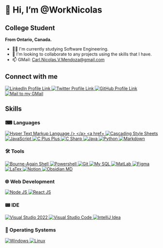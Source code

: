 # 👋 Hi, I’m @WorkNicolas
## College Student
**From Ontario, Canada.**
- 👨‍🎓 I'm currently studying Software Engineering.
- 👀 I'm looking to collaborate to any projects using the skills that I have.
- 📫 GMail: <a href="mailto:carl.nicolas.v.mendoza@gmail.com">Carl.Nicolas.V.Mendoza@gmail.com</a>

## Connect with me
<p>
  <a href="https://www.linkedin.com/in/worknicolas/" >
    <img src="https://skillicons.dev/icons?i=linkedin" alt="LinkedIn Profile Link" />
  </a>
  <a href="https://twitter.com/qcnvmendoza/" >
    <img src="https://skillicons.dev/icons?i=twitter" alt="Twitter Profile Link" />
  </a>
  <a href="https://github.com/WorkNicolas" >
    <img src="https://skillicons.dev/icons?i=github" alt="GitHub Profile Link" />
  </a>
  <a href="mailto:carl.nicolas.v.mendoza@gmail.com" >
    <img src="https://skillicons.dev/icons?i=gmail" alt="Mail to my GMail" />
  </a>
  
</p>

## Skills
### ⌨ Languages
<a href="https://developer.mozilla.org/en-US/docs/Web/HTML" >
  <img src="https://skillicons.dev/icons?i=html" alt="Hyper Text Markup Language />
</a>
<a href="https://developer.mozilla.org/en-US/docs/Web/CSS" >
  <img src="https://skillicons.dev/icons?i=css" alt="Cascading Style Sheets" />
</a>
<a href="https://developer.mozilla.org/en-US/docs/Web/JavaScript" >
  <img src="https://skillicons.dev/icons?i=js" alt="JavaScript" />
</a>
<a href="https://en.wikipedia.org/wiki/C++" >
  <img src="https://skillicons.dev/icons?i=cpp" alt="C Plus Plus" />
</a>
<a href="https://learn.microsoft.com/en-us/dotnet/csharp/" >
  <img src="https://skillicons.dev/icons?i=cs" alt="C Sharp" />
</a>
<a href="https://www.java.com/en/" >
  <img src="https://skillicons.dev/icons?i=java" alt="Java" />
</a>
<a href="https://www.python.org/" >
  <img src="https://skillicons.dev/icons?i=py" alt="Python" />
</a>
<a href="https://www.markdownguide.org/" >
  <img src="https://skillicons.dev/icons?i=md" alt="Markdown" />
</a>

### 🛠️ Tools
<a href="https://www.gnu.org/software/bash/" >
  <img src="https://skillicons.dev/icons?i=bash" alt="Bourne-Again Shell" />
</a>
<a href="https://learn.microsoft.com/en-us/powershell/scripting/overview?view=powershell-7.4" >
  <img src="https://skillicons.dev/icons?i=powershell" alt="Powershell" />
</a>
<a href="https://git-scm.com/" >
  <img src="https://skillicons.dev/icons?i=git" alt="Git" />
</a>
<a href="https://www.mysql.com/" >
  <img src="https://skillicons.dev/icons?i=mysql" alt="My SQL" />
</a>
<a href="https://www.mathworks.com/products/matlab.html" >
  <img src="https://skillicons.dev/icons?i=matlab" alt="MatLab" />
</a>
<a href="https://www.figma.com/" >
  <img src="https://skillicons.dev/icons?i=figma" alt="Figma" />
</a>
<a href="https://www.latex-project.org/" >
  <img src="https://skillicons.dev/icons?i=latex" alt="LaTex" />
</a>
<a href="https://www.notion.so/" >
  <img src="https://skillicons.dev/icons?i=notion" alt="Notion" />
</a>
<a href="https://obsidian.md/" >
  <img src="https://skillicons.dev/icons?i=obsidian" alt="Obsidian MD" />
</a>


### 🌐 Web Development
<a href="https://nodejs.org/en" >
  <img src="https://skillicons.dev/icons?i=nodejs" alt="Node JS" />
</a>
<a href="https://react.dev/" >
  <img src="https://skillicons.dev/icons?i=react" alt="React JS" />
</a>

### 📟 IDE
<a href="https://visualstudio.microsoft.com/downloads/" >
  <img src="https://skillicons.dev/icons?i=visualstudio" alt="Visual Studio 2022" />
</a>
<a href="https://code.visualstudio.com/Download" >
  <img src="https://skillicons.dev/icons?i=vscode" alt="Visual Studio Code" />
</a>
<a href="https://www.jetbrains.com/idea/" >
  <img src="https://skillicons.dev/icons?i=idea" alt="IntelliJ Idea" />
</a>

### 💽 Operating Systems
<a href="https://www.microsoft.com/en-ca/software-download/windows11?msockid=3e39615b776d6dc60fed75cc76c76c60" >
  <img src="https://skillicons.dev/icons?i=windows" alt="Windows" />
</a>
<a href="https://www.linux.org/pages/download/" >
  <img src="https://skillicons.dev/icons?i=linux" alt="Linux" />
</a>
